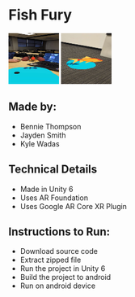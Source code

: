 # Fish Fury
<img src="https://github.com/bethompson04/PRO385_AugmentedREALITY/blob/main/GitImages/screenshot_1.jpg" width="100" height="100">
<img src="https://github.com/bethompson04/PRO385_AugmentedREALITY/blob/main/GitImages/screenshot_2.jpg" width="100" height="100">

## Made by:
- Bennie Thompson
- Jayden Smith
- Kyle Wadas

## Technical Details
- Made in Unity 6
- Uses AR Foundation
- Uses Google AR Core XR Plugin

## Instructions to Run:
- Download source code
- Extract zipped file
- Run the project in Unity 6
- Build the project to android
- Run on android device
